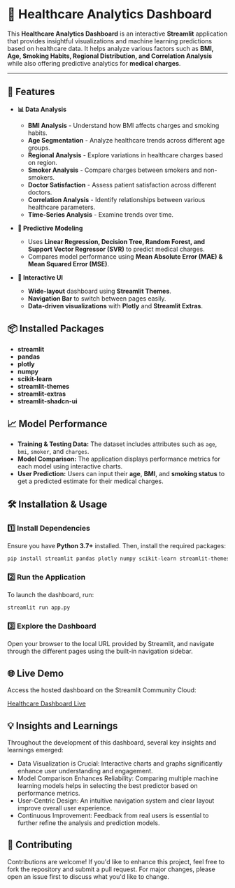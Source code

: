 # 🏥 Healthcare Analytics Dashboard

This **Healthcare Analytics Dashboard** is an interactive **Streamlit** application that provides insightful visualizations and machine learning predictions based on healthcare data. It helps analyze various factors such as **BMI, Age, Smoking Habits, Regional Distribution, and Correlation Analysis** while also offering predictive analytics for **medical charges**.

---

## 🚀 Features

- **📊 Data Analysis**
  - **BMI Analysis** - Understand how BMI affects charges and smoking habits.
  - **Age Segmentation** - Analyze healthcare trends across different age groups.
  - **Regional Analysis** - Explore variations in healthcare charges based on region.
  - **Smoker Analysis** - Compare charges between smokers and non-smokers.
  - **Doctor Satisfaction** - Assess patient satisfaction across different doctors.
  - **Correlation Analysis** - Identify relationships between various healthcare parameters.
  - **Time-Series Analysis** - Examine trends over time.

- **🔮 Predictive Modeling**
  - Uses **Linear Regression, Decision Tree, Random Forest, and Support Vector Regressor (SVR)** to predict medical charges.
  - Compares model performance using **Mean Absolute Error (MAE) & Mean Squared Error (MSE)**.

- **📌 Interactive UI**
  - **Wide-layout** dashboard using **Streamlit Themes**.
  - **Navigation Bar** to switch between pages easily.
  - **Data-driven visualizations** with **Plotly** and **Streamlit Extras**.



## 📦 Installed Packages

- **streamlit**
- **pandas**
- **plotly**
- **numpy**
- **scikit-learn**
- **streamlit-themes**
- **streamlit-extras**
- **streamlit-shadcn-ui**



## 📈 Model Performance

- **Training & Testing Data:** The dataset includes attributes such as `age`, `bmi`, `smoker`, and `charges`.
- **Model Comparison:** The application displays performance metrics for each model using interactive charts.
- **User Prediction:** Users can input their **age**, **BMI**, and **smoking status** to get a predicted estimate for their medical charges.



## 🛠 Installation & Usage

### 1️⃣ Install Dependencies
Ensure you have **Python 3.7+** installed. Then, install the required packages:

```bash
pip install streamlit pandas plotly numpy scikit-learn streamlit-themes streamlit-extras streamlit-shadcn-ui
```

### 2️⃣ Run the Application
To launch the dashboard, run:

```bash
streamlit run app.py
```

### 3️⃣ Explore the Dashboard
Open your browser to the local URL provided by Streamlit, and navigate through the different pages using the built-in navigation sidebar.



## 🌐 Live Demo
Access the hosted dashboard on the Streamlit Community Cloud:

[Healthcare Dashboard Live](https://healthcare-dashboard.streamlit.app/)


## 💡 Insights and Learnings
Throughout the development of this dashboard, several key insights and learnings emerged:

- Data Visualization is Crucial: Interactive charts and graphs significantly enhance user understanding and engagement.
- Model Comparison Enhances Reliability: Comparing multiple machine learning models helps in selecting the best predictor based on performance metrics.
- User-Centric Design: An intuitive navigation system and clear layout improve overall user experience.
- Continuous Improvement: Feedback from real users is essential to further refine the analysis and prediction models.



## 🤝 Contributing
Contributions are welcome! If you'd like to enhance this project, feel free to fork the repository and submit a pull request. For major changes, please open an issue first to discuss what you'd like to change.

